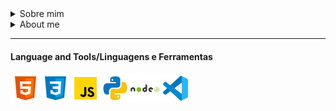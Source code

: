 <details> 
<summary>Sobre mim</summary>
</details>

<details> 
<summary>About me</summary>
</details>


---
#### Language and Tools/Linguagens e Ferramentas

<img src="icons/html.png"><img src="icons/css.png"><img src="icons/js.png"><img src="icons/python.png"><img src="icons/nodejs.png"><img src="icons/vsstudio.png">



